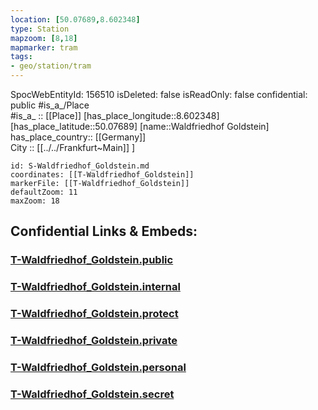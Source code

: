 ```yaml
---
location: [50.07689,8.602348] 
type: Station 
mapzoom: [8,18] 
mapmarker: tram 
tags:
- geo/station/tram
---
```

SpocWebEntityId: 156510
isDeleted: false
isReadOnly: false
confidential: public
#is_a_/Place  
#is_a_ :: [[Place]] 
[has_place_longitude::8.602348] 
[has_place_latitude::50.07689] 
[name::Waldfriedhof Goldstein] 
has_place_country:: [[Germany]]  
City :: [[../../Frankfurt~Main]] ] 


```leaflet
id: S-Waldfriedhof_Goldstein.md
coordinates: [[T-Waldfriedhof_Goldstein]] 
markerFile: [[T-Waldfriedhof_Goldstein]] 
defaultZoom: 11 
maxZoom: 18
```


## Confidential Links & Embeds: 

### [T-Waldfriedhof_Goldstein.public](/_public/\Earth\Continent\Europe\Europe~Central\Germany\Germany~West\Hessen\counties~Hessen\Frankfurt~Main\Stations-FFM~TT-Waldfriedhof_Goldstein.public.md) 

### [T-Waldfriedhof_Goldstein.internal](/_internal/\Earth\Continent\Europe\Europe~Central\Germany\Germany~West\Hessen\counties~Hessen\Frankfurt~Main\Stations-FFM~TT-Waldfriedhof_Goldstein.internal.md) 

### [T-Waldfriedhof_Goldstein.protect](/_protect/\Earth\Continent\Europe\Europe~Central\Germany\Germany~West\Hessen\counties~Hessen\Frankfurt~Main\Stations-FFM~TT-Waldfriedhof_Goldstein.protect.md) 

### [T-Waldfriedhof_Goldstein.private](/_private/\Earth\Continent\Europe\Europe~Central\Germany\Germany~West\Hessen\counties~Hessen\Frankfurt~Main\Stations-FFM~TT-Waldfriedhof_Goldstein.private.md) 

### [T-Waldfriedhof_Goldstein.personal](/_personal/\Earth\Continent\Europe\Europe~Central\Germany\Germany~West\Hessen\counties~Hessen\Frankfurt~Main\Stations-FFM~TT-Waldfriedhof_Goldstein.personal.md) 

### [T-Waldfriedhof_Goldstein.secret](/_secret/\Earth\Continent\Europe\Europe~Central\Germany\Germany~West\Hessen\counties~Hessen\Frankfurt~Main\Stations-FFM~TT-Waldfriedhof_Goldstein.secret.md)

